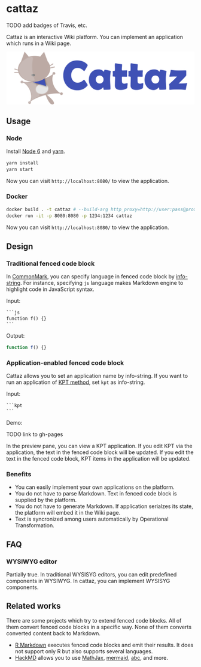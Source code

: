 # cattaz

TODO add badges of Travis, etc.

Cattaz is an interactive Wiki platform. You can implement an application which runs in a Wiki page.

![Cattaz](docs/assets/cattaz.png "Cattaz")

## Usage

### Node

Install [Node 6](https://nodejs.org/en/download/) and [yarn](https://yarnpkg.com/en/docs/install).

```bash
yarn install
yarn start
```

Now you can visit `http://localhost:8080/` to view the application.

### Docker

```bash
docker build . -t cattaz # --build-arg http_proxy=http://user:pass@proxy.example.com:8080 --build-arg https_proxy=http://user:pass@proxy.example.com:8080
docker run -it -p 8080:8080 -p 1234:1234 cattaz
```

Now you can visit `http://localhost:8080/` to view the application.

## Design

### Traditional fenced code block

In [CommonMark](http://commonmark.org/), you can specify language in fenced code block by [info-string](http://spec.commonmark.org/0.27/#info-string). For instance, specifying `js` language makes Markdown engine to highlight code in JavaScript syntax.

Input:

    ```js
    function f() {}
    ```

Output:

```js
function f() {}
```

### Application-enabled fenced code block

Cattaz allows you to set an application name by info-string. If you want to run an application of [KPT method](http://code-artisan.io/retrospective-method-kpt/), set `kpt` as info-string.

Input:

    ```kpt
    ```

Demo:

TODO link to gh-pages

In the preview pane, you can view a KPT application. If you edit KPT via the application, the text in the fenced code block will be updated. If you edit the text in the fenced code block, KPT items in the application will be updated.

### Benefits

* You can easily implement your own applications on the platform.
* You do not have to parse Markdown. Text in fenced code block is supplied by the platform.
* You do not have to generate Markdown. If application serialzes its state, the platform will embed it in the Wiki page.
* Text is syncronized among users automatically by Operational Transformation.

## FAQ

### WYSIWYG editor

Partially true. In traditional WYSISYG editors, you can edit predefined components in WYSIWYG. In cattaz, you can implement WYSISYG components.

## Related works

There are some projects which try to extend fenced code blocks. All of them convert fenced code blocks in a specific way. None of them converts converted content back to Markdown.

* [R Markdown](http://rmarkdown.rstudio.com/) executes fenced code blocks and emit their results. It does not support only R but also supports several languages.
* [HackMD](https://hackmd.io/) allows you to use [MathJax](https://www.mathjax.org/), [mermaid](http://knsv.github.io/mermaid/), [abc](http://abcnotation.com/), and more.
